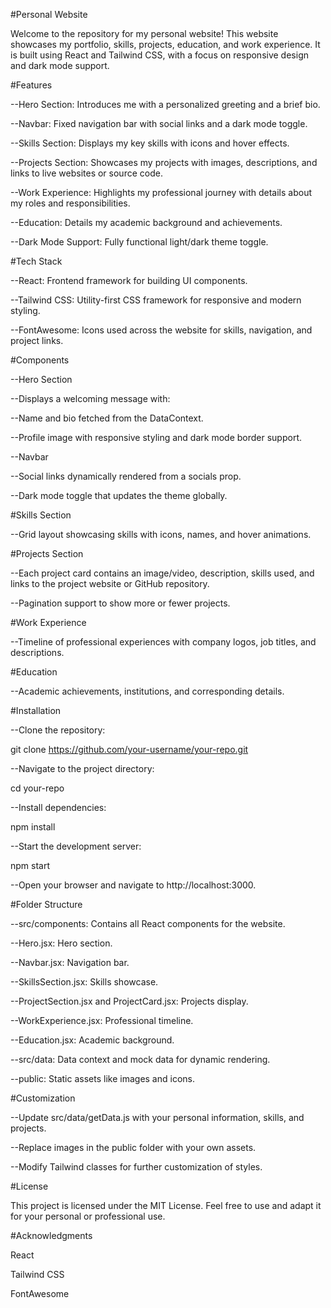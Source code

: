 #Personal Website

Welcome to the repository for my personal website! This website showcases my portfolio, skills, projects, education, and work experience. It is built using React and Tailwind CSS, with a focus on responsive design and dark mode support.

#Features

--Hero Section: Introduces me with a personalized greeting and a brief bio.

--Navbar: Fixed navigation bar with social links and a dark mode toggle.

--Skills Section: Displays my key skills with icons and hover effects.

--Projects Section: Showcases my projects with images, descriptions, and links to live websites or source code.

--Work Experience: Highlights my professional journey with details about my roles and responsibilities.

--Education: Details my academic background and achievements.

--Dark Mode Support: Fully functional light/dark theme toggle.

#Tech Stack

--React: Frontend framework for building UI components.

--Tailwind CSS: Utility-first CSS framework for responsive and modern styling.

--FontAwesome: Icons used across the website for skills, navigation, and project links.

#Components

--Hero Section

--Displays a welcoming message with:

--Name and bio fetched from the DataContext.

--Profile image with responsive styling and dark mode border support.

--Navbar

--Social links dynamically rendered from a socials prop.

--Dark mode toggle that updates the theme globally.

#Skills Section

--Grid layout showcasing skills with icons, names, and hover animations.

#Projects Section

--Each project card contains an image/video, description, skills used, and links to the project website or GitHub repository.

--Pagination support to show more or fewer projects.

#Work Experience

--Timeline of professional experiences with company logos, job titles, and descriptions.

#Education

--Academic achievements, institutions, and corresponding details.

#Installation

--Clone the repository:

git clone https://github.com/your-username/your-repo.git

--Navigate to the project directory:

cd your-repo

--Install dependencies:

npm install

--Start the development server:

npm start

--Open your browser and navigate to http://localhost:3000.

#Folder Structure

--src/components: Contains all React components for the website.

--Hero.jsx: Hero section.

--Navbar.jsx: Navigation bar.

--SkillsSection.jsx: Skills showcase.

--ProjectSection.jsx and ProjectCard.jsx: Projects display.

--WorkExperience.jsx: Professional timeline.

--Education.jsx: Academic background.

--src/data: Data context and mock data for dynamic rendering.

--public: Static assets like images and icons.

#Customization

--Update src/data/getData.js with your personal information, skills, and projects.

--Replace images in the public folder with your own assets.

--Modify Tailwind classes for further customization of styles.

#License

This project is licensed under the MIT License. Feel free to use and adapt it for your personal or professional use.

#Acknowledgments

React

Tailwind CSS

FontAwesome